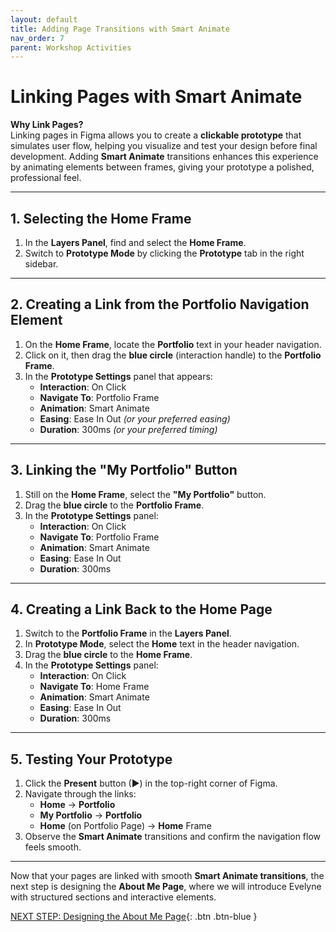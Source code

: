 ```yaml
---
layout: default
title: Adding Page Transitions with Smart Animate
nav_order: 7
parent: Workshop Activities
---
```


# Linking Pages with Smart Animate  

**Why Link Pages?**  
Linking pages in Figma allows you to create a **clickable prototype** that simulates user flow, helping you visualize and test your design before final development. Adding **Smart Animate** transitions enhances this experience by animating elements between frames, giving your prototype a polished, professional feel.  

---

## 1. Selecting the Home Frame  

1. In the **Layers Panel**, find and select the **Home Frame**.  
2. Switch to **Prototype Mode** by clicking the **Prototype** tab in the right sidebar.  

---

## 2. Creating a Link from the Portfolio Navigation Element  

1. On the **Home Frame**, locate the **Portfolio** text in your header navigation.  
2. Click on it, then drag the **blue circle** (interaction handle) to the **Portfolio Frame**.  
3. In the **Prototype Settings** panel that appears:  
   - **Interaction**: On Click  
   - **Navigate To**: Portfolio Frame  
   - **Animation**: Smart Animate  
   - **Easing**: Ease In Out *(or your preferred easing)*  
   - **Duration**: 300ms *(or your preferred timing)*  

---

## 3. Linking the "My Portfolio" Button  

1. Still on the **Home Frame**, select the **"My Portfolio"** button.  
2. Drag the **blue circle** to the **Portfolio Frame**.  
3. In the **Prototype Settings** panel:  
   - **Interaction**: On Click  
   - **Navigate To**: Portfolio Frame  
   - **Animation**: Smart Animate  
   - **Easing**: Ease In Out  
   - **Duration**: 300ms  

---

## 4. Creating a Link Back to the Home Page  

1. Switch to the **Portfolio Frame** in the **Layers Panel**.  
2. In **Prototype Mode**, select the **Home** text in the header navigation.  
3. Drag the **blue circle** to the **Home Frame**.  
4. In the **Prototype Settings** panel:  
   - **Interaction**: On Click  
   - **Navigate To**: Home Frame  
   - **Animation**: Smart Animate  
   - **Easing**: Ease In Out  
   - **Duration**: 300ms  

---

## 5. Testing Your Prototype  

1. Click the **Present** button (▶) in the top-right corner of Figma.  
2. Navigate through the links:  
   - **Home** → **Portfolio**  
   - **My Portfolio** → **Portfolio**  
   - **Home** (on Portfolio Page) → **Home** Frame  
3. Observe the **Smart Animate** transitions and confirm the navigation flow feels smooth.  

---

Now that your pages are linked with smooth **Smart Animate transitions**, the next step is designing the **About Me Page**, where we will introduce Evelyne with structured sections and interactive elements.  

[NEXT STEP: Designing the About Me Page](about-page.html){: .btn .btn-blue }  